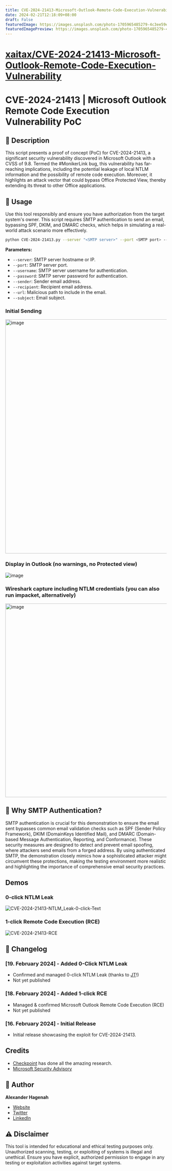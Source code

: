 ```yaml
---
title: CVE-2024-21413-Microsoft-Outlook-Remote-Code-Execution-Vulnerability
date: 2024-02-21T12:18:09+08:00
draft: False
featuredImage: https://images.unsplash.com/photo-1705965485279-4c3ee59ea5af?ixid=M3w0NjAwMjJ8MHwxfHJhbmRvbXx8fHx8fHx8fDE3MDg0ODg4OTl8&ixlib=rb-4.0.3
featuredImagePreview: https://images.unsplash.com/photo-1705965485279-4c3ee59ea5af?ixid=M3w0NjAwMjJ8MHwxfHJhbmRvbXx8fHx8fHx8fDE3MDg0ODg4OTl8&ixlib=rb-4.0.3
---
```


# [xaitax/CVE-2024-21413-Microsoft-Outlook-Remote-Code-Execution-Vulnerability](https://github.com/xaitax/CVE-2024-21413-Microsoft-Outlook-Remote-Code-Execution-Vulnerability)

# CVE-2024-21413 | Microsoft Outlook Remote Code Execution Vulnerability PoC

## 📜 Description

This script presents a proof of concept (PoC) for CVE-2024-21413, a significant security vulnerability discovered in Microsoft Outlook with a CVSS of 9.8. Termed the #MonikerLink bug, this vulnerability has far-reaching implications, including the potential leakage of local NTLM information and the possibility of remote code execution. Moreover, it highlights an attack vector that could bypass Office Protected View, thereby extending its threat to other Office applications.

## 🚀 Usage

Use this tool responsibly and ensure you have authorization from the target system's owner. This script requires SMTP authentication to send an email, bypassing SPF, DKIM, and DMARC checks, which helps in simulating a real-world attack scenario more effectively.

```bash
python CVE-2024-21413.py --server "<SMTP server>" --port <SMTP port> --username "<SMTP username>" --password "<SMTP password>" --sender "<sender email>" --recipient "<recipient email>" --url "<link URL>" --subject "<email subject>"
```

**Parameters:**

- `--server`: SMTP server hostname or IP.
- `--port`: SMTP server port.
- `--username`: SMTP server username for authentication.
- `--password`: SMTP server password for authentication.
- `--sender`: Sender email address.
- `--recipient`: Recipient email address.
- `--url`: Malicious path to include in the email.
- `--subject`: Email subject.

### Initial Sending 

<img width="730" alt="image" src="https://github.com/xaitax/CVE-2024-21413-Microsoft-Outlook-Remote-Code-Execution-Vulnerability/assets/5014849/5b68f853-e278-48cc-98fa-f560509d7d44">

### Display in Outlook (no warnings, no Protected view)

![image](https://github.com/xaitax/CVE-2024-21413-Microsoft-Outlook-Remote-Code-Execution-Vulnerability/assets/5014849/914110cb-ee5d-432a-bac5-c8243015658a)

### Wireshark capture including NTLM credentials (you can also run impacket, alternatively)

<img width="604" alt="image" src="https://github.com/xaitax/CVE-2024-21413-Microsoft-Outlook-Remote-Code-Execution-Vulnerability/assets/5014849/89edf325-9a16-4977-be3a-4e9064bb003f">

## 🧐 Why SMTP Authentication?

SMTP authentication is crucial for this demonstration to ensure the email sent bypasses common email validation checks such as SPF (Sender Policy Framework), DKIM (DomainKeys Identified Mail), and DMARC (Domain-based Message Authentication, Reporting, and Conformance). These security measures are designed to detect and prevent email spoofing, where attackers send emails from a forged address. By using authenticated SMTP, the demonstration closely mimics how a sophisticated attacker might circumvent these protections, making the testing environment more realistic and highlighting the importance of comprehensive email security practices.

## Demos

### 0-click NTLM Leak

![CVE-2024-21413-NTLM_Leak-0-click-Text](https://github.com/xaitax/CVE-2024-21413-Microsoft-Outlook-Remote-Code-Execution-Vulnerability/assets/5014849/8e23f3cd-1904-4d3e-b5d3-a0b58c0318b7)

### 1-click Remote Code Execution (RCE)

![CVE-2024-21413-RCE](https://github.com/xaitax/CVE-2024-21413-Microsoft-Outlook-Remote-Code-Execution-Vulnerability/assets/5014849/cd0dbae7-aaec-4532-9114-b58239fe5775)

## 📆 Changelog

### [19. February 2024] - Added 0-Click NTLM Leak

- Confirmed and managed 0-click NTLM Leak (thanks to [JT](https://x.com/johntroony)!)
- Not yet published

### [18. February 2024] - Added 1-click RCE

- Managed & confirmed Microsoft Outlook Remote Code Execution (RCE)
- Not yet published

### [16. February 2024] - Initial Release

- Initial release showcasing the exploit for CVE-2024-21413.

## Credits

- [Checkpoint](https://research.checkpoint.com/2024/the-risks-of-the-monikerlink-bug-in-microsoft-outlook-and-the-big-picture/) has done all the amazing research.
- [Microsoft Security Advisory](https://msrc.microsoft.com/update-guide/vulnerability/CVE-2024-21413)

## 📌 Author

**Alexander Hagenah**
- [Website](https://primepage.de)
- [Twitter](https://twitter.com/xaitax)
- [LinkedIn](https://www.linkedin.com/in/alexhagenah/)

## ⚠️ Disclaimer

This tool is intended for educational and ethical testing purposes only. Unauthorized scanning, testing, or exploiting of systems is illegal and unethical. Ensure you have explicit, authorized permission to engage in any testing or exploitation activities against target systems.


